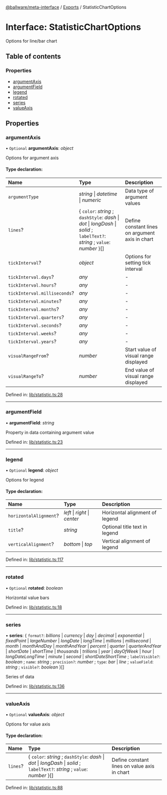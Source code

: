 [@ballware/meta-interface](../README.md) / [Exports](../modules.md) / StatisticChartOptions

# Interface: StatisticChartOptions

Options for line/bar chart

## Table of contents

### Properties

- [argumentAxis](statisticchartoptions.md#argumentaxis)
- [argumentField](statisticchartoptions.md#argumentfield)
- [legend](statisticchartoptions.md#legend)
- [rotated](statisticchartoptions.md#rotated)
- [series](statisticchartoptions.md#series)
- [valueAxis](statisticchartoptions.md#valueaxis)

## Properties

### argumentAxis

• `Optional` **argumentAxis**: *object*

Options for argument axis

#### Type declaration:

Name | Type | Description |
:------ | :------ | :------ |
`argumentType` | *string* \| *datetime* \| *numeric* | Data type of argument values   |
`lines`? | { `color`: *string* ; `dashStyle`: *dash* \| *dot* \| *longDash* \| *solid* ; `labelText?`: *string* ; `value`: *number*  }[] | Define constant lines on argument axis in chart   |
`tickInterval`? | *object* | Options for setting tick interval   |
`tickInterval.days`? | *any* | - |
`tickInterval.hours`? | *any* | - |
`tickInterval.milliseconds`? | *any* | - |
`tickInterval.minutes`? | *any* | - |
`tickInterval.months`? | *any* | - |
`tickInterval.quarters`? | *any* | - |
`tickInterval.seconds`? | *any* | - |
`tickInterval.weeks`? | *any* | - |
`tickInterval.years`? | *any* | - |
`visualRangeFrom`? | *number* | Start value of visual range displayed   |
`visualRangeTo`? | *number* | End value of visual range displayed   |

Defined in: [lib/statistic.ts:28](https://github.com/ballware/ballware-client/blob/69c8328/libs/meta-interface/src/lib/statistic.ts#L28)

___

### argumentField

• **argumentField**: *string*

Property in data containing argument value

Defined in: [lib/statistic.ts:23](https://github.com/ballware/ballware-client/blob/69c8328/libs/meta-interface/src/lib/statistic.ts#L23)

___

### legend

• `Optional` **legend**: *object*

Options for legend

#### Type declaration:

Name | Type | Description |
:------ | :------ | :------ |
`horizontalAlignment`? | *left* \| *right* \| *center* | Horizontal alignment of legend   |
`title`? | *string* | Optional title text in legend   |
`verticalAlignment`? | *bottom* \| *top* | Vertical alignment of legend   |

Defined in: [lib/statistic.ts:117](https://github.com/ballware/ballware-client/blob/69c8328/libs/meta-interface/src/lib/statistic.ts#L117)

___

### rotated

• `Optional` **rotated**: *boolean*

Horizontal value bars

Defined in: [lib/statistic.ts:18](https://github.com/ballware/ballware-client/blob/69c8328/libs/meta-interface/src/lib/statistic.ts#L18)

___

### series

• **series**: { `format?`: *billions* \| *currency* \| *day* \| *decimal* \| *exponential* \| *fixedPoint* \| *largeNumber* \| *longDate* \| *longTime* \| *millions* \| *millisecond* \| *month* \| *monthAndDay* \| *monthAndYear* \| *percent* \| *quarter* \| *quarterAndYear* \| *shortDate* \| *shortTime* \| *thousands* \| *trillions* \| *year* \| *dayOfWeek* \| *hour* \| *longDateLongTime* \| *minute* \| *second* \| *shortDateShortTime* ; `labelVisible?`: *boolean* ; `name`: *string* ; `precision?`: *number* ; `type`: *bar* \| *line* ; `valueField`: *string* ; `visible?`: *boolean*  }[]

Series of data

Defined in: [lib/statistic.ts:136](https://github.com/ballware/ballware-client/blob/69c8328/libs/meta-interface/src/lib/statistic.ts#L136)

___

### valueAxis

• `Optional` **valueAxis**: *object*

Options for value axis

#### Type declaration:

Name | Type | Description |
:------ | :------ | :------ |
`lines`? | { `color`: *string* ; `dashStyle`: *dash* \| *dot* \| *longDash* \| *solid* ; `labelText?`: *string* ; `value`: *number*  }[] | Define constant lines on value axis in chart   |

Defined in: [lib/statistic.ts:88](https://github.com/ballware/ballware-client/blob/69c8328/libs/meta-interface/src/lib/statistic.ts#L88)
